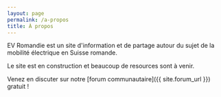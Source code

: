 ```yaml
---
layout: page
permalink: /a-propos
title: À propos
---
```


EV Romandie est un site d'information et de partage autour du sujet de la mobilité électrique en Suisse romande.

Le site est en construction et beaucoup de resources sont à venir.

Venez en discuter sur notre [forum communautaire]({{ site.forum_url }}) gratuit !
